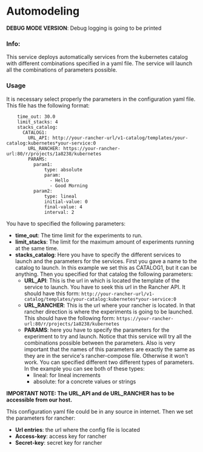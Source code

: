 <!-- README FOR RANCHER CATALOG -->

# Automodeling

**DEBUG MODE VERSION**: Debug logging is going to be printed

### Info:

 This service deploys automatically services from the kubernetes catalog with different combinations specified in a yaml file. The service will launch all the combinations of parameters possible.

### Usage

 It is necessary select properly the parameters in the configuration yaml file. This file has the following format:
```
    time_out: 30.0
 	limit_stacks: 4
 	stacks_catalog:
 	  CATALOG1:
 	    URL_API: http://your-rancher-url/v1-catalog/templates/your-catalog:kubernetes*your-service:0
 	    URL_RANCHER: https://your-rancher-url:80/r/projects/1a8238/kubernetes
 	    PARAMS:
 	      param1:
 	          type: absolute
 	          param:
 	            - Hello
 	            - Good Morning
 	      param2:
 	          type: lineal
 	          initial-value: 0
 	          final-value: 4
 	          interval: 2
```

You have to specified the following parameters:
- **time_out**: The time limit for the experiments to run.
- **limit_stacks**: The limit for the maximum amount of experiments running at the same time.
- **stacks_catalog**: Here you have to specify the different services to launch and the parameters for the services. First you gave a name to the catalog to launch. In this example we set this as CATALOG1, but it can be anything. Then you specified for that catalog the following parameters:
    - **URL_API**: This is the url in which is located the template of the service to launch. You have to seek this url in the Rancher API. It should have this form: `http://your-rancher-url/v1-catalog/templates/your-catalog:kubernetes*your-service:0`
    - **URL_RANCHER**: This is the url where your rancher is located. In that rancher direction is where the experiments is going to be launched. This should have the following form: `https://your-rancher-url:80/r/projects/1a8238/kubernetes`
    - **PARAMS**: here you have to specify the parameters for the experiment to try and launch. Notice that this service will try all the combinations possible between the parameters. Also is very important that the names of this parameters are exactly the same as they are in the service's rancher-compose file. Otherwise it won't work. You can specified different two different types of parameters. In the example you can see both of these types:
        - lineal: for lineal increments
        - absolute: for a concrete values or strings

**IMPORTANT NOTE: The URL_API and de URL_RANCHER has to be accessible from our host.**

This configuration yaml file could be in any source in internet. Then we set the parameters for rancher:
- **Url entries**: the url where the config file is located
- **Access-key**: access key for rancher
- **Secret-key**: secret key for rancher
